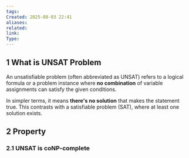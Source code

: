 ```yaml
---
tags: 
Created: 2025-08-03 22:41
aliases: 
related: 
link: 
Type:
---
```

## 1 What is UNSAT Problem

An unsatisfiable problem (often abbreviated as UNSAT) refers to a logical formula or a problem instance where **no combination** of variable assignments can satisfy the given conditions.

In simpler terms, it means **there's no solution** that makes the statement true. This contrasts with a satisfiable problem (SAT), where at least one solution exists.

## 2 Property

### 2.1 UNSAT is coNP-complete